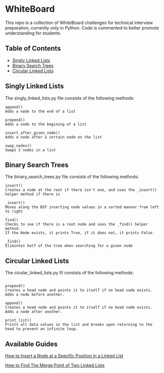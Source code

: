 # WhiteBoard
This repo is a collection of WhiteBoard challenges for technical interview preparation, currently only in Python. Code is commented to better promote understanding for students.


## Table of Contents
* [Singly Linked Lists](#singly-linked-lists)
* [Binary Search Trees](#binary-search-trees)
* [Circular Linked Lists](#circular-linked-lists)


## Singly Linked Lists
The singly_linked_lists.py file consists of the following methods:

```
append()
Adds a node to the end of a list

prepend()
Adds a node to the begining of a list

insert_after_given_node()
Adds a node after a certain node on the list

swap_nodes()
Swaps 2 nodes in a list

```
## Binary Search Trees
The binary_search_trees.py file consists of the following methods:

```
insert()
Creates a node at the root if there isn't one, and uses the _insert() helper method if there is

_insert()
Moves along the BST inserting node values in a sorted manner from left to right

find()
Checks to see if there is a root node and uses the _find() helper method. 
If the Node exists, it prints True, if it does not, it prints False.

_find()
Elimintes half of the tree when searching for a given node

```
## Circular Linked Lists
The cicular_linked_lists.py fil consists of the following methods:

```

prepend()
Creates a head node and points it to itself if no head node exists. Adds a node before another.

append()
Creates a head node and points it to itself if no head node exists. Adds a node after another.

print_list()
Prints all data values in the list and breaks upon returning to the head to prevent an infinite loop.

```


## Available Guides

[How to Insert a Node at a Specific Position in a Linked List](https://levelup.gitconnected.com/how-to-insert-a-node-at-a-specific-position-in-a-linked-list-2abc783a578b)

[How to Find The Merge Point of Two Linked Lists](https://levelup.gitconnected.com/how-to-find-the-merge-point-of-two-linked-lists-ba55a129caa2)



